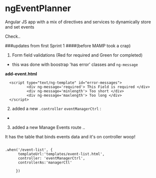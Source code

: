 # ngEventPlanner
Angular JS app with a mix of directives and services to dynamically store and set events

Check..


###updates from first Sprint 1 
####(before MAMP took a crap)

1. Form field validations (Red for required and Green for completed)
- this was done with boostrap 'has error' classes and `ng-message`

**add-event.html**

```
  <script type="text/ng-template" id="error-messages">
          <div ng-message='required'> This Field is required </div> 
          <div ng-message='minlength'> Too short </div> 
          <div ng-message='maxlength'> Too long </div> 
  </script>

```

2. added a new `.controller` `eventManagerCtrl` :
- 

3. added a new Manage Events route .. 

It has the table that binds events data and it's on controller woop!

```

.when('/event-list', {
      templateUrl:'templates/event-list.html',
      controller: 'eventManagerCtrl',
      controllerAs:'managerCtl'

     })

```

